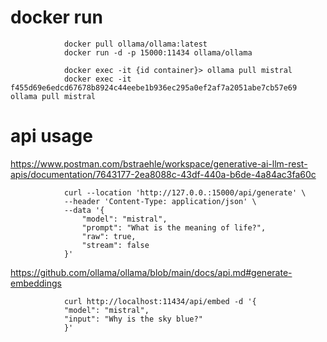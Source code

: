# docker run
                docker pull ollama/ollama:latest
                docker run -d -p 15000:11434 ollama/ollama

                docker exec -it {id container}> ollama pull mistral
                docker exec -it f455d69e6edcd67678b8924c44eebe1b936ec295a0ef2af7a2051abe7cb57e69 ollama pull mistral

# api usage

https://www.postman.com/bstraehle/workspace/generative-ai-llm-rest-apis/documentation/7643177-2ea8088c-43df-440a-b6de-4a84ac3fa60c

                curl --location 'http://127.0.0.:15000/api/generate' \
                --header 'Content-Type: application/json' \
                --data '{
                    "model": "mistral",
                    "prompt": "What is the meaning of life?",
                    "raw": true,
                    "stream": false
                }'

https://github.com/ollama/ollama/blob/main/docs/api.md#generate-embeddings

                curl http://localhost:11434/api/embed -d '{
                "model": "mistral",
                "input": "Why is the sky blue?"
                }'